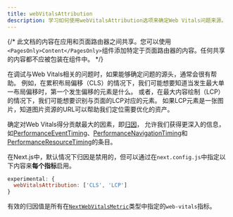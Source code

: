 ```yaml
---
title: webVitalsAttribution
description: 学习如何使用webVitalsAttribution选项来确定Web Vitals问题来源。
---
```


{/* 此文档的内容在应用和页面路由器之间共享。您可以使用`<PagesOnly>Content</PagesOnly>`组件添加特定于页面路由器的内容。任何共享的内容都不应被包装在组件中。 */}

在调试与Web Vitals相关的问题时，如果能够确定问题的源头，通常会很有帮助。
例如，在累积布局偏移（CLS）的情况下，我们可能想要知道当发生最大单一布局偏移时，第一个发生偏移的元素是什么。
或者，在最大内容绘制（LCP）的情况下，我们可能想要识别与页面的LCP对应的元素。
如果LCP元素是一张图片，知道图片资源的URL可以帮助我们定位需要优化的资产。

确定对Web Vitals得分贡献最大的因素，即[归因](https://github.com/GoogleChrome/web-vitals/blob/4ca38ae64b8d1e899028c692f94d4c56acfc996c/README.md#attribution)，
允许我们获得更深入的信息，如[PerformanceEventTiming](https://developer.mozilla.org/docs/Web/API/PerformanceEventTiming)、[PerformanceNavigationTiming](https://developer.mozilla.org/docs/Web/API/PerformanceNavigationTiming)和[PerformanceResourceTiming](https://developer.mozilla.org/docs/Web/API/PerformanceResourceTiming)的条目。

在Next.js中，默认情况下归因是禁用的，但可以通过在`next.config.js`中指定以下内容来**每个指标**启用。

```js filename="next.config.js"
experimental: {
  webVitalsAttribution: ['CLS', 'LCP']
}
```

有效的归因值是所有在[`NextWebVitalsMetric`](https://github.com/vercel/next.js/blob/442378d21dd56d6e769863eb8c2cb521a463a2e0/packages/next/shared/lib/utils.ts#L43)类型中指定的`web-vitals`指标。